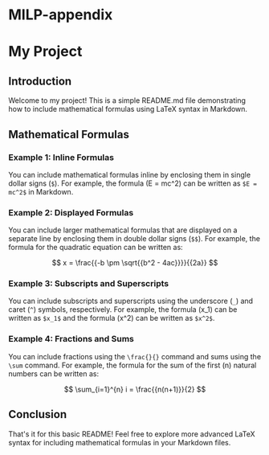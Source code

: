 # MILP-appendix
# My Project

## Introduction

Welcome to my project! This is a simple README.md file demonstrating how to include mathematical formulas using LaTeX syntax in Markdown.

## Mathematical Formulas

### Example 1: Inline Formulas

You can include mathematical formulas inline by enclosing them in single dollar signs (`$`). For example, the formula \(E = mc^2\) can be written as `$E = mc^2$` in Markdown.

### Example 2: Displayed Formulas

You can include larger mathematical formulas that are displayed on a separate line by enclosing them in double dollar signs (`$$`). For example, the formula for the quadratic equation can be written as:

$$
x = \frac{{-b \pm \sqrt{{b^2 - 4ac}}}}{{2a}}
$$

### Example 3: Subscripts and Superscripts

You can include subscripts and superscripts using the underscore (`_`) and caret (`^`) symbols, respectively. For example, the formula \(x_1\) can be written as `$x_1$` and the formula \(x^2\) can be written as `$x^2$`.

### Example 4: Fractions and Sums

You can include fractions using the `\frac{}{}` command and sums using the `\sum` command. For example, the formula for the sum of the first \(n\) natural numbers can be written as:

$$
\sum_{i=1}^{n} i = \frac{{n(n+1)}}{2}
$$

## Conclusion

That's it for this basic README! Feel free to explore more advanced LaTeX syntax for including mathematical formulas in your Markdown files.
